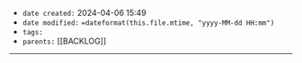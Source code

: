 - `date created:` 2024-04-06 15:49
- `date modified:` `=dateformat(this.file.mtime, "yyyy-MM-dd HH:mm")`
- `tags:` 
- `parents:` [[BACKLOG]]

***

